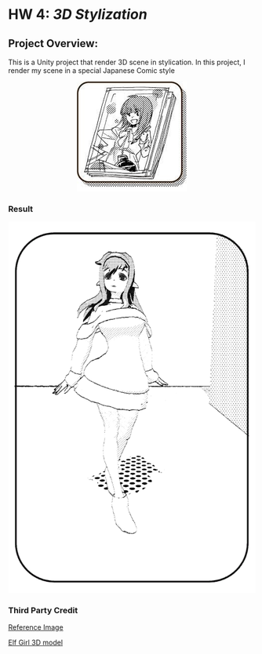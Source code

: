 # HW 4: *3D Stylization*

## Project Overview:
This is a Unity project that render 3D scene in stylication. In this project, I render my scene in a special Japanese Comic style
<p align = "center">
    <img src = "imgs/reference.jpg">
</p> 

### Result
<p align = "center">
    <img src = "imgs/result.png">
</p> 

### Third Party Credit
[Reference Image](https://www.too.com/manga/howto.html)

[Elf Girl 3D model](https://sketchfab.com/3d-models/elf-girl-52f2e84961b94760b7805c178890d644)